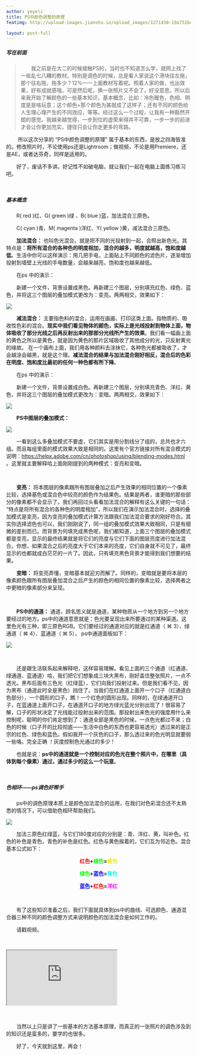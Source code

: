 ```yaml
---
author: yeyeli
title: PS中颜色调整的原理
featimg: http://upload-images.jianshu.io/upload_images/1271438-19a751b401dee78b.jpg?imageMogr2/auto-orient/strip%7CimageView2/2/w/1240

layout: post-full
---
```

##### 写在前面

>&emsp;&emsp;我之前是在大二的时候接触PS的，当时也不知道怎么学，就网上找了一些乱七八糟的教材。特别是调色的时候，总是看人家说这个滑块往左拖，那个往右拖，拖多少？12%——上面教材写着呢。照着人家的做，也出效果，好有成就感哦。可是然后呢，换一张照片又不会了，好没意思。所以后来我开始了解颜色的一些基本知识，基本概念，比如：冷色暖色，色相、明度是是啥玩意；这个颜色+那个颜色为甚就成了这样子；还有不同的颜色给人生理心理产生的不同效应，等等。经过这么一个过程，让我有一种豁然开朗的感觉。我越来越觉得，一步到位的虚荣来得并不可靠，一步一步的前进才会让你更加充实，捷径只会让你走更多的弯路。

&emsp;&emsp; 所以这次分享的 “PS中颜色调整的原理” 属于基本的东西，是放之四海皆准的。修改照片时，不论使用ps还是Lightroom；做视频，不论是用Premiere，还是AE，或者达芬奇，同样是适用的。

&emsp;&emsp;好了，废话不多讲。好记性不如破电脑，就让我们一起在电脑上面练习练习吧。

&emsp;&emsp;

##### 基本概念

&emsp;&emsp;R( red )红、G( green )绿 、B( blue )蓝，加法混合三原色。

&emsp;&emsp;C( cyan )青、M( magenta )洋红、Y( yellow )黄，减法混合三原色。

&emsp;&emsp;**加法混合：** 也叫色光混合。就是把不同的光投射到一起，合照出新色光。其特点是：**将所有混合的各种色的明度相加，混合的越多，明度就越高，饱和度越低**。生活中你可以这样演示：用几把手电，上面贴上不同颜色的滤色片，逐渐增加投射到墙壁上光线的手电数量，会越来越亮，饱和度也越来越低。


&emsp;&emsp;在ps 中的演示：

&emsp;&emsp;新建一个文件，背景设置成黑色。再新建三个图层，分别填充红色、绿色、蓝色，并将这三个图层的叠加模式更改为：变亮。两两相交，效果如下：

![](http://upload-images.jianshu.io/upload_images/1271438-6300fcba579d1380.jpg?imageMogr2/auto-orient/strip%7CimageView2/2/w/1240)

&emsp;&emsp;**减法混合：** 主要指色料的混合，运用在画画、打印这类上面。指物质的、吸收性色彩的混合。**现实中我们看见物体的颜色，实际上是光线投射到物体上面，物体吸收了部分光线之后再反射出来的那部分光线所产生的效果**。我们看一幅画上面的黄色之所以是黄色，就是因为黄色的那片区域吸收了其他成分的光，只反射黄光的缘故。 在一个画布上面，我们用各种颜料去涂抹它，各种色光都被吸收了，才会越涂会越黑，就是这个理。**减法混合的结果与加法混合刚好相反，混合后的色彩在明度、饱和度比最初的任何一种色都有所下降**。

&emsp;&emsp;在ps 中的演示：

&emsp;&emsp;新建一个文件，背景设置成白色。再新建三个图层，分别填充青色、洋红、黄色，并将这三个图层的叠加模式更改为：变暗。两两相交，效果如下：

![](http://upload-images.jianshu.io/upload_images/1271438-7eb3b2bbf4482006.jpg?imageMogr2/auto-orient/strip%7CimageView2/2/w/1240)

&emsp;&emsp;**PS中图层的叠加模式：**

![](http://upload-images.jianshu.io/upload_images/1271438-50498405556c6087.jpeg?imageMogr2/auto-orient/strip%7CimageView2/2/w/1240)

&emsp;&emsp;一看到这么多叠加模式不要虚，它们其实是用分割线分了组的，总共也才六组。而且每组里面的模式效果大致是相同的。这里有个官方链接对所有混合模式的说明：<a href="https://helpx.adobe.com/cn/photoshop/using/blending-modes.html" target="_blank">https://helpx.adobe.com/cn/photoshop/using/blending-modes.html</a> 。这里就主要解释哈上面刚刚提到的两种模式：变亮和变暗。

&emsp;&emsp;

&emsp;&emsp;**变亮：** 将本图层的像素跟所有图层叠加之后产生效果的相同位置的一个像素比较，选择基色或混合色中较亮的颜色作为结果色。结果是两者，谁更暗的那些部分的像素都不会显示了。我们再回过头看看加法混合的解释有这么关键的一句话： “特点是将所有混合的各种色的明度相加”，所以我们在演示加法混合时，选择的叠加模式是变亮，因为变亮的叠加模式计算方法跟我们加法混合要求的刚好符合。其实你选择滤色也可以，我们刚刚说了，同一组的叠加模式效果大致相同，只是有细微的差别而已。而背景为何填充成黑色呢，我们都知道，上面三个图层的叠加模式都是变亮，显示的最终结果就是将它们的亮度与它们下面的图层亮度进行加法混合。你想，如果混合之后的亮度大于它们本来的亮度，它们自身就不可见了，最终显示的也都就成白茫茫的一片了。因此，只有填充黑色背景才能得到我们想要的结果。

&emsp;&emsp;**变暗：** 将变亮弄懂，变暗基本就迎刃而解了。同样的，变暗就是要将本层的像素颜色跟所有图层叠加混合之后产生的颜色的相同位置的像素比较，选择两者之中更暗的像素部分来呈现。

&emsp;&emsp;

&emsp;&emsp;**PS中的通道：** 通道，顾名思义就是通道，某种物质从一个地方到另一个地方要经过的地方。ps中的通道意思就是：色光要呈现出来所要通过的某种渠道。这里色光有三种，即三原色RGB。它们要经过的通道对应的就是红通道（ ⌘ 3）、绿通道（ ⌘ 4）、蓝通道（ ⌘ 5）， ps中通道面板如下：

![](http://upload-images.jianshu.io/upload_images/1271438-e7bd2353d7eb274b.png?imageMogr2/auto-orient/strip%7CimageView2/2/w/1240)

&emsp;&emsp;

&emsp;&emsp;还是跟生活联系起来解释吧，这样容易理解。看见上面的三个通道（红通道、绿通道、蓝通道）哈，我们把它们想象成三块大黑布，刚好盖住整张照片，一点不透光。黑布后面有三色光（红绿蓝），它们向我们投射过来。但是我们看不见，因为黑布（通道此时全是黑色）挡住了。当我们在红通道上面开一个口子（红通道白色部分），一个圆形的口子，瞧！一个红色的圆形出现。同样的，在绿通道开口子，在蓝通道上面开口子，在通道开口子的地方绿光蓝光分别出现了！很容易了解，口子的形状决定了光线能过投射出来的范围。那投射出来色光的强度用什么来控制呢，聪明的你们肯定想到了：通道全部是黑色的时候，一点色光都过不来；白色的时候（口子开的比较彻底——生活中白色的东西也更容易透光）透过来的是正宗的红色、绿色和蓝色。假如我开一个灰色的口子，那么透过来的色光明显就要弱一些咯。完全正确 ！灰度控制色光通过的多少！

&emsp;&emsp;也就是说：**ps中的通道就是一个控制对应的色光在整个照片中，在哪里（具体到每个像素）通过，通过多少的这么一个玩意**。

&emsp;&emsp;

##### 色相环——ps调色好帮手

&emsp;&emsp;ps中的调色原理本质上是颜色加法混合的运用，在我们对色彩混合还不太熟悉的情况下，可以借助色相环帮助我们。

![](http://upload-images.jianshu.io/upload_images/1271438-9dff865711e97ac0.jpg?imageMogr2/auto-orient/strip%7CimageView2/2/w/1240)

&emsp;&emsp;加法三原色红绿蓝，与它们180度对应的分别是：青、洋红、黄，叫补色。红色的补色是青色，青色的补色是红色。红色与黄色挨着的，它们互为邻近色。混合基本公式如下：

<style type="text/css">
.red{
    color:#ff0000;
}
.green{
    color:#00ff00;
}
.blue{
    color:#0000ff;
}
.cyan{
    color:#00ffff;
}
.yellow{
    color:#eeee00;
}
.magenta{
    color:#ff00ff;
}
.hold_view{
    font-weight: 700;
    text-align:center;
}

</style>

<div class="hold_view">
<p><span class="red">红色</span>+<span class="green">绿色</span>=<span class="yellow">黄色</span></p>
<p><span class="green">绿色</span>+<span class="blue">蓝色</span>=<span class="cyan">青色</span></p>
<p><span class="blue">蓝色</span>+<span class="red">红色</span>=<span class="magenta">洋红</span></p>
</div>

&emsp;&emsp;

&emsp;&emsp;有了这些知识准备之后，我们下面就具体到ps中的曲线、可选颜色、通道混合器三种不同的颜色调整方式来说明颜色的加法混合是如何工作的。

&emsp;&emsp;请戳视频。

&emsp;&emsp;

<div class="video-container video-container-ajustment">
      <iframe src="https://v.qq.com/iframe/player.html?vid=j03416zlwot&tiny=0&auto=0" webkitallowfullscreen="" mozallowfullscreen="" allowfullscreen=""></iframe>
</div>

&emsp;&emsp;

&emsp;&emsp;当然以上只是讲了一些基本的方法基本原理，而真正的一张照片的调色涉及到的知识还是蛮多的，要学的也很多。

&emsp;&emsp;好了，今天就到这里，再会！








